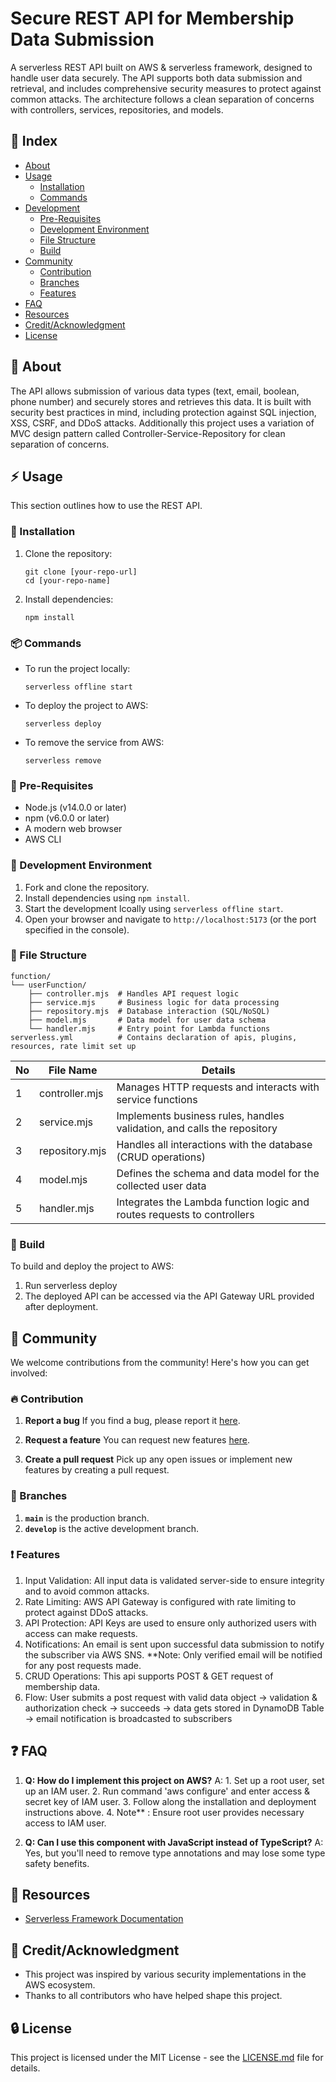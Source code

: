 # Secure REST API for Membership Data Submission


A serverless REST API built on AWS & serverless framework, designed to handle user data securely. The API supports both data submission and retrieval, and includes comprehensive security measures to protect against common attacks. The architecture follows a clean separation of concerns with controllers, services, repositories, and models.

## :ledger: Index

- [About](#beginner-about)
- [Usage](#zap-usage)
  - [Installation](#electric_plug-installation)
  - [Commands](#package-commands)
- [Development](#wrench-development)
  - [Pre-Requisites](#notebook-pre-requisites)
  - [Development Environment](#nut_and_bolt-development-environment)
  - [File Structure](#file_folder-file-structure)
  - [Build](#hammer-build)  
- [Community](#cherry_blossom-community)
  - [Contribution](#fire-contribution)
  - [Branches](#cactus-branches)
  - [Features](#exclamation-features)  
- [FAQ](#question-faq)
- [Resources](#page_facing_up-resources)
- [Credit/Acknowledgment](#star2-creditacknowledgment)
- [License](#lock-license)

##  :beginner: About
The API allows submission of various data types (text, email, boolean, phone number) and securely stores and retrieves this data. It is built with security best practices in mind, including protection against SQL injection, XSS, CSRF, and DDoS attacks. Additionally this project uses a variation of MVC design pattern called Controller-Service-Repository for clean separation of concerns.

## :zap: Usage
This section outlines how to use the REST API.

###  :electric_plug: Installation
1. Clone the repository:
   ```
   git clone [your-repo-url]
   cd [your-repo-name]
   ```
2. Install dependencies:
   ```
   npm install
   ```

###  :package: Commands
- To run the project locally:
  ```
  serverless offline start
  ```
- To deploy the project to AWS:
  ```
  serverless deploy
  ```
- To remove the service from AWS:
  ```
  serverless remove
  ```

### :notebook: Pre-Requisites
- Node.js (v14.0.0 or later)
- npm (v6.0.0 or later)
- A modern web browser
- AWS CLI

###  :nut_and_bolt: Development Environment
1. Fork and clone the repository.
2. Install dependencies using `npm install`.
3. Start the development lcoally using `serverless offline start`.
4. Open your browser and navigate to `http://localhost:5173` (or the port specified in the console).

###  :file_folder: File Structure
```
function/
└── userFunction/
    ├── controller.mjs  # Handles API request logic
    ├── service.mjs     # Business logic for data processing
    ├── repository.mjs  # Database interaction (SQL/NoSQL)
    ├── model.mjs       # Data model for user data schema
    └── handler.mjs     # Entry point for Lambda functions
serverless.yml          # Contains declaration of apis, plugins, resources, rate limit set up
```

| No | File Name | Details 
|----|------------|-------|
| 1  | controller.mjs | Manages HTTP requests and interacts with service functions |
| 2  | service.mjs | Implements business rules, handles validation, and calls the repository |
| 3  | repository.mjs | Handles all interactions with the database (CRUD operations) |
| 4  | model.mjs   | Defines the schema and data model for the collected user data |
| 5  | handler.mjs | Integrates the Lambda function logic and routes requests to controllers |

###  :hammer: Build
To build and deploy the project to AWS:
1. Run serverless deploy
2. The deployed API can be accessed via the API Gateway URL provided after deployment.

## :cherry_blossom: Community

We welcome contributions from the community! Here's how you can get involved:

###  :fire: Contribution

1. **Report a bug** 
   If you find a bug, please report it [here](link-to-issues).

2. **Request a feature** 
   You can request new features [here](link-to-feature-requests).

3. **Create a pull request** 
   Pick up any open issues or implement new features by creating a pull request.

### :cactus: Branches

1. **`main`** is the production branch.
2. **`develop`** is the active development branch.

### :exclamation: Features
1. Input Validation: All input data is validated server-side to ensure integrity and to avoid common attacks.
2. Rate Limiting: AWS API Gateway is configured with rate limiting to protect against DDoS attacks.
3. API Protection: API Keys are used to ensure only authorized users with access can make requests.
4. Notifications: An email is sent upon successful data submission to notify the subscriber via AWS SNS. **Note: Only verified email will be notified for any post requests made.
5. CRUD Operations: This api supports POST & GET request of membership data.
6. Flow: User submits a post request with valid data object -> validation & authorization check -> succeeds -> data gets stored in DynamoDB Table -> email notification is broadcasted to subscribers

## :question: FAQ
1. **Q: How do I implement this project on AWS?**
   A: 1. Set up a root user, set up an IAM user.
      2. Run command 'aws configure' and enter access & secret key of IAM user.
      3. Follow along the installation and deployment instructions above.
      4. Note** : Ensure root user provides necessary access to IAM user.

3. **Q: Can I use this component with JavaScript instead of TypeScript?**
   A: Yes, but you'll need to remove type annotations and may lose some type safety benefits.

##  :page_facing_up: Resources
- [Serverless Framework Documentation](https://www.serverless.com/framework/docs)


## :star2: Credit/Acknowledgment
- This project was inspired by various security implementations in the AWS ecosystem.
- Thanks to all contributors who have helped shape this project.

##  :lock: License
This project is licensed under the MIT License - see the [LICENSE.md](LICENSE.md) file for details.
